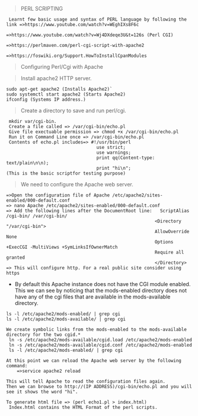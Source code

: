
> PERL SCRIPTING
```
 Learnt few basic usage and syntax of PERL language by following the link =>https://www.youtube.com/watch?v=WEghIXs8F6c
                                                                          =>https://www.youtube.com/watch?v=Wj4DXdeqe3U&t=126s (Perl CGI)
                                                                          =>https://perlmaven.com/perl-cgi-script-with-apache2
                                                                          =>https://foswiki.org/Support.HowToInstallCpanModules

```


> Configuring Perl/Cgi with Apache

> Install apache2 HTTP server.
```
sudo apt-get apache2 (Installs Apache2)`
sudo systemctl start apache2 (Starts Apache2)
ifconfig (Systems IP address.)
``` 
 
> Create a directory to save and run perl/cgi.
```
 mkdir var/cgi-bin.
 Create a file called => /var/cgi-bin/echo.pl
 Give file exectuable permission => chmod +x /var/cgi-bin/echo.pl
 Run it on Command Line once => /var/cgi-bin/echo.pl
 Contents of echo.pl includes=> #!/usr/bin/perl
                                  use strict;
                                  use warnings;
                                  print qq(Content-type: text/plain\n\n);
                                  print "hi\n";                                (This is the basic scriptfor testing purpose)
```

> We need to configure the Apache web server.
```
=>Open the configuration file of Apache /etc/apache2/sites-enabled/000-default.conf
=> nano Apache /etc/apache2/sites-enabled/000-default.conf
=> Add the following lines after the DocumentRoot line:   ScriptAlias /cgi-bin/ /var/cgi-bin/
                                                        <Directory "/var/cgi-bin">
                                                        AllowOverride None
                                                        Options +ExecCGI -MultiViews +SymLinksIfOwnerMatch
                                                        Require all granted
                                                        </Directory>
=> This will configure http. For a real public site consider using https                                                        
```

* By default this Apache instance does not have the CGI module enabled. This we can see by noticing that the mods-enabled directory does not have any of    the cgi files that are available in the mods-available directory.

```
ls -l /etc/apache2/mods-enabled/ | grep cgi
ls -l /etc/apache2/mods-available/ | grep cgi
```
```
We create symbolic links from the mods-enabled to the mods-available directory for the two cgid.* 
 ln -s /etc/apache2/mods-available/cgid.load /etc/apache2/mods-enabled
 ln -s /etc/apache2/mods-available/cgid.conf /etc/apache2/mods-enabled
 ls -l /etc/apache2/mods-enabled/ | grep cgi
```

```
At this point we can reload the Apache web server by the following command:
    =>service apache2 reload
```

```
This will tell Apache to read the configuration files again.
Then we can browse to http://(IP ADDRESS)/cgi-bin/echo.pl and you will see it shows the word "hi". 

To generate html file => (perl echo1.pl > index.html)
 Index.html contains the HTML Format of the perl scripts.
```






